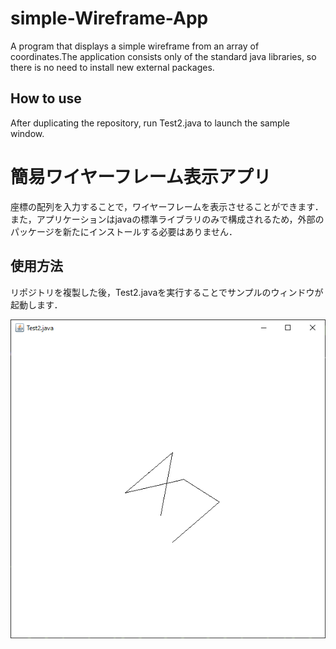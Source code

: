 # simple-Wireframe-App
 A program that displays a simple wireframe from an array of coordinates.The application consists only of the standard java libraries, so there is no need to install new external packages.
## How to use
After duplicating the repository, run Test2.java to launch the sample window.


# 簡易ワイヤーフレーム表示アプリ
座標の配列を入力することで，ワイヤーフレームを表示させることができます．
また，アプリケーションはjavaの標準ライブラリのみで構成されるため，外部のパッケージを新たにインストールする必要はありません．
## 使用方法
リポジトリを複製した後，Test2.javaを実行することでサンプルのウィンドウが起動します．

![sample app](images/test2.png "test2")